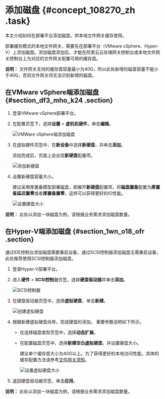 # 添加磁盘 {#concept_108270_zh .task}

本文介绍如何在部署平台添加磁盘，供本地文件网关缓存使用。

部署缓存模式的本地文件网关，需要先在部署平台（VMware vSphere、Hyper-V）上添加磁盘。添加磁盘添加后，才能在阿里云云存储网关控制台或本地文件网关控制台上为对应的文件网关配置可用的缓存盘。

**说明：** 文件网关支持的缓存盘容量最小为40G，所以此处新增的磁盘容量不能小于40G，否则文件网关将无法识别新增的磁盘。

## 在VMware vSphere端添加磁盘 {#section_df3_mho_k24 .section}

1.  登录VMware vSphere部署平台。
2.  在配置页签下，选择**设置** \> **虚机机硬件**，单击**编辑**。 

    ![VMWare vSphere端添加磁盘](http://static-aliyun-doc.oss-cn-hangzhou.aliyuncs.com/assets/img/1427540/156860176659589_zh-CN.png)

3.  在虚拟硬件页签中，在**新设备**中选择**新硬盘**，并单击**添加**。 

    添加完成后，页面上会出现**新硬盘**配置项。

    ![添加新硬盘](http://static-aliyun-doc.oss-cn-hangzhou.aliyuncs.com/assets/img/1427540/156860176659590_zh-CN.png)

4.  设置新硬盘容量大小。 

    建议采用厚置备模型部署磁盘，即展开**新硬盘**配置项，将**磁盘置备**配置为**厚置备延迟置零**或者**厚置备置零**，这样可以获得更好的IO性能。

    ![设置硬盘大小](http://static-aliyun-doc.oss-cn-hangzhou.aliyuncs.com/assets/img/1427540/156860176659602_zh-CN.png)


**说明：** 此处以添加一块磁盘为例，请根据业务需求添加磁盘数量。

## 在Hyper-V端添加磁盘 {#section_1wn_o18_ofr .section}

通过IDE控制台添加磁盘需要重启设备，通过SCSI控制器添加磁盘无需重启设备，此处推荐使用SCSI控制器添加磁盘。

1.  登录Hyper-V部署平台。
2.  进入**硬件** \> **SCSI控制台**页签，选择**硬盘驱动器**并单击**添加**。 

    ![SCSI控制器](http://static-aliyun-doc.oss-cn-hangzhou.aliyuncs.com/assets/img/1427540/156860176759603_zh-CN.png)

3.  在硬盘驱动器页签中，选择**虚拟硬盘**，单击**新建**。 

    ![创建虚拟硬盘](http://static-aliyun-doc.oss-cn-hangzhou.aliyuncs.com/assets/img/1427540/156860176759604_zh-CN.png)

4.  根据新建虚拟硬盘向导，完成硬盘的添加。 重要参数说明如下所示。
    -   在选择磁盘类型页签中，选择**动态扩展**。
    -   在配置磁盘页签中，选择**新建空白虚拟硬盘**，并设置硬盘大小。

        建议单个缓存盘大小为40G以上。为了获得更好的本地访问性能，具体的缓存配置方法请参考[文件网关须知](../../../../cn.zh-CN/产品简介/使用须知.md#section_145_wp7_k6p)。

        ![设置虚拟硬盘大小](http://static-aliyun-doc.oss-cn-hangzhou.aliyuncs.com/assets/img/1427540/156860176759605_zh-CN.png)

5.  返回硬盘驱动器页签，单击**应用**。 

**说明：** 此处以添加一块磁盘为例，请根据业务需求添加磁盘数量。

